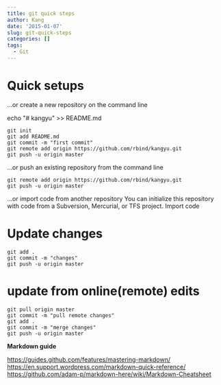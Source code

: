 ```yaml
---
title: git quick steps
author: Kang
date: '2015-01-07'
slug: git-quick-steps
categories: []
tags:
  - Git
---
```


# Quick setups

…or create a new repository on the command line

echo "# kangyu" >> README.md
```
git init
git add README.md
git commit -m "first commit"
git remote add origin https://github.com/rbind/kangyu.git
git push -u origin master
```
…or push an existing repository from the command line
```
git remote add origin https://github.com/rbind/kangyu.git
git push -u origin master
```
…or import code from another repository
You can initialize this repository with code from a Subversion, Mercurial, or TFS project.
Import code

# Update changes

```
git add .
git commit -m "changes"
git push -u origin master
```

# update from online(remote) edits

```
git pull origin master
git commit -m "pull remote changes"
git add .
git commit -m "merge changes"
git push -u origin master
```

**Markdown guide**

https://guides.github.com/features/mastering-markdown/ 
https://en.support.wordpress.com/markdown-quick-reference/ 
https://github.com/adam-p/markdown-here/wiki/Markdown-Cheatsheet 
